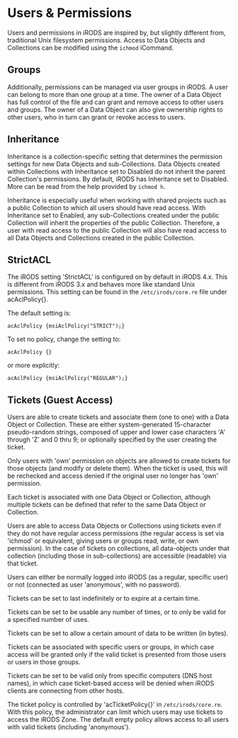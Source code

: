 # Users & Permissions

Users and permissions in iRODS are inspired by, but slightly different from, traditional Unix filesystem permissions.  Access to Data Objects and Collections can be modified using the `ichmod` iCommand.

## Groups

Additionally, permissions can be managed via user groups in iRODS.  A user can belong to more than one group at a time.  The owner of a Data Object has full control of the file and can grant and remove access to other users and groups.  The owner of a Data Object can also give ownership rights to other users, who in turn can grant or revoke access to users.

## Inheritance

Inheritance is a collection-specific setting that determines the permission settings for new Data Objects and sub-Collections.  Data Objects created within Collections with Inheritance set to Disabled do not inherit the parent Collection's permissions.  By default, iRODS has Inheritance set to Disabled.  More can be read from the help provided by `ichmod h`.

Inheritance is especially useful when working with shared projects such as a public Collection to which all users should have read access. With Inheritance set to Enabled, any sub-Collections created under the public Collection will inherit the properties of the public Collection.  Therefore, a user with read access to the public Collection will also have read access to all Data Objects and Collections created in the public Collection.

## StrictACL

The iRODS setting 'StrictACL' is configured on by default in iRODS 4.x.  This is different from iRODS 3.x and behaves more like standard Unix permissions.  This setting can be found in the `/etc/irods/core.re` file under acAclPolicy{}.

The default setting is:

~~~
acAclPolicy {msiAclPolicy("STRICT");}
~~~

To set no policy, change the setting to:

~~~
acAclPolicy {}
~~~

or more explicitly:

~~~
acAclPolicy {msiAclPolicy("REGULAR");}
~~~


## Tickets (Guest Access)

Users are able to create tickets and associate them (one to one) with a Data Object or Collection. These are either system-generated 15-character pseudo-random strings, composed of upper and lower case characters 'A' through 'Z' and 0 thru 9; or optionally specified by the user creating the ticket.

Only users with 'own' permission on objects are allowed to create tickets for those objects (and modify or delete them). When the ticket is used, this will be rechecked and access denied if the original user no longer has 'own' permission.

Each ticket is associated with one Data Object or Collection, although multiple tickets can be defined that refer to the same Data Object or Collection.

Users are able to access Data Objects or Collections using tickets even if they do not have regular access permissions (the regular access is set via 'ichmod' or equivalent, giving users or groups read, write, or own permission). In the case of tickets on collections, all data-objects under that collection (including those in sub-collections) are accessible (readable) via that ticket.

Users can either be normally logged into iRODS (as a regular, specific user) or not (connected as user 'anonymous', with no password).

Tickets can be set to last indefinitely or to expire at a certain time.

Tickets can be set to be usable any number of times, or to only be valid for a specified number of uses.

Tickets can be set to allow a certain amount of data to be written (in bytes).

Tickets can be associated with specific users or groups, in which case access will be granted only if the valid ticket is presented from those users or users in those groups.

Tickets can be set to be valid only from specific computers (DNS host names), in which case ticket-based access will be denied when iRODS clients are connecting from other hosts.

The ticket policy is controlled by 'acTicketPolicy{}' in `/etc/irods/core.re`.  With this policy, the administrator can limit which users may use tickets to access the iRODS Zone.  The default empty policy allows access to all users with valid tickets (including 'anonymous').

